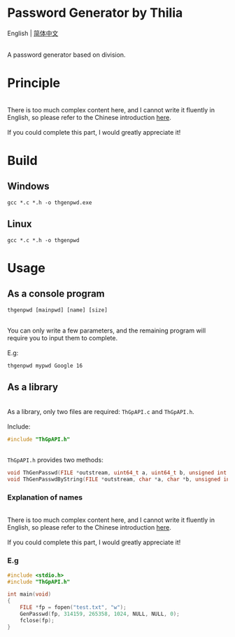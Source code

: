 # Password Generator by Thilia
English | [简体中文](./README.zh-cn.md)

<br>A password generator based on division.<br/>

# Principle
<br>There is too much complex content here, and I cannot write it fluently in English, so please refer to the Chinese introduction [here](.//README.zh-cn.md#%E5%8E%9F%E7%90%86).<br/>
<br>If you could complete this part, I would greatly appreciate it!<br/>

# Build
## Windows
```shell
gcc *.c *.h -o thgenpwd.exe
```
## Linux
```shell
gcc *.c *.h -o thgenpwd
```

# Usage
## As a console program
```shell
thgenpwd [mainpwd] [name] [size]
```
<br>You can only write a few parameters, and the remaining program will require you to input them to complete.<br/>
<br>E.g:<br>
```shell
thgenpwd mypwd Google 16
```
## As a library
<br>As a library, only two files are required: `ThGpAPI.c` and `ThGpAPI.h`.<br/>
<br>Include:<br/>
```c
#include "ThGpAPI.h"
```
<br>`ThGpAPI.h` provides two methods:<br/>
```c
void ThGenPasswd(FILE *outstream, uint64_t a, uint64_t b, unsigned int maxsize, volatile unsigned int *sizedst, char *pwd_chars, unsigned int pwd_chars_count);
void ThGenPasswdByString(FILE *outstream, char *a, char *b, unsigned int maxsize, volatile unsigned int *sizedst, char *pwd_chars, unsigned int pwd_chars_count);
```
### Explanation of names
<br>There is too much complex content here, and I cannot write it fluently in English, so please refer to the Chinese introduction [here](./README.zh-cn.md#%E5%85%B6%E4%B8%AD%E5%90%8D%E7%A7%B0%E7%9A%84%E8%A7%A3%E9%87%8A).<br/>
<br>If you could complete this part, I would greatly appreciate it!<br/>
### E.g
```c
#include <stdio.h>
#include "ThGpAPI.h"

int main(void)
{
	FILE *fp = fopen("test.txt", "w");
	GenPasswd(fp, 314159, 265358, 1024, NULL, NULL, 0);
	fclose(fp);
}
```
